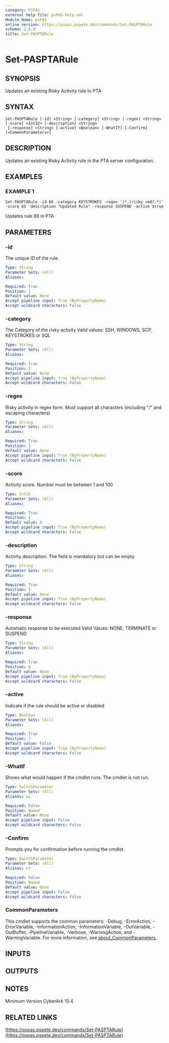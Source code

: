 ```yaml
---
category: PSPAS
external help file: psPAS-help.xml
Module Name: psPAS
online version: https://pspas.pspete.dev/commands/Set-PASPTARule
schema: 2.0.0
title: Set-PASPTARule
---
```


# Set-PASPTARule

## SYNOPSIS
Updates an existing Risky Activity rule to PTA

## SYNTAX

```
Set-PASPTARule [-id] <String> [-category] <String> [-regex] <String> [-score] <Int32> [-description] <String>
 [-response] <String> [-active] <Boolean> [-WhatIf] [-Confirm] [<CommonParameters>]
```

## DESCRIPTION
Updates an existing Risky Activity rule in the PTA server configuration.

## EXAMPLES

### EXAMPLE 1
```
Set-PASPTARule -id 66 -category KEYSTROKES -regex '(*.)risky cmd(.*)' -score 65 -description "Updated Rule" -response SUSPEND -active $true
```

Updates rule 66 in PTA

## PARAMETERS

### -id
The unique ID of the rule.

```yaml
Type: String
Parameter Sets: (All)
Aliases:

Required: True
Position: 1
Default value: None
Accept pipeline input: True (ByPropertyName)
Accept wildcard characters: False
```

### -category
The Category of the risky activity
Valid values: SSH, WINDOWS, SCP, KEYSTROKES or SQL

```yaml
Type: String
Parameter Sets: (All)
Aliases:

Required: True
Position: 2
Default value: None
Accept pipeline input: True (ByPropertyName)
Accept wildcard characters: False
```

### -regex
Risky activity in regex form.
Must support all characters (including "/" and escaping characters)

```yaml
Type: String
Parameter Sets: (All)
Aliases:

Required: True
Position: 3
Default value: None
Accept pipeline input: True (ByPropertyName)
Accept wildcard characters: False
```

### -score
Activity score.
Number must be between 1 and 100

```yaml
Type: Int32
Parameter Sets: (All)
Aliases:

Required: True
Position: 4
Default value: 0
Accept pipeline input: True (ByPropertyName)
Accept wildcard characters: False
```

### -description
Activity description.
The field is mandatory but can be empty

```yaml
Type: String
Parameter Sets: (All)
Aliases:

Required: True
Position: 5
Default value: None
Accept pipeline input: True (ByPropertyName)
Accept wildcard characters: False
```

### -response
Automatic response to be executed
Valid Values: NONE, TERMINATE or SUSPEND

```yaml
Type: String
Parameter Sets: (All)
Aliases:

Required: True
Position: 6
Default value: None
Accept pipeline input: True (ByPropertyName)
Accept wildcard characters: False
```

### -active
Indicate if the rule should be active or disabled

```yaml
Type: Boolean
Parameter Sets: (All)
Aliases:

Required: True
Position: 7
Default value: False
Accept pipeline input: True (ByPropertyName)
Accept wildcard characters: False
```

### -WhatIf
Shows what would happen if the cmdlet runs.
The cmdlet is not run.

```yaml
Type: SwitchParameter
Parameter Sets: (All)
Aliases: wi

Required: False
Position: Named
Default value: None
Accept pipeline input: False
Accept wildcard characters: False
```

### -Confirm
Prompts you for confirmation before running the cmdlet.

```yaml
Type: SwitchParameter
Parameter Sets: (All)
Aliases: cf

Required: False
Position: Named
Default value: None
Accept pipeline input: False
Accept wildcard characters: False
```

### CommonParameters
This cmdlet supports the common parameters: -Debug, -ErrorAction, -ErrorVariable, -InformationAction, -InformationVariable, -OutVariable, -OutBuffer, -PipelineVariable, -Verbose, -WarningAction, and -WarningVariable. For more information, see [about_CommonParameters](http://go.microsoft.com/fwlink/?LinkID=113216).

## INPUTS

## OUTPUTS

## NOTES
Minimum Version CyberArk 10.4

## RELATED LINKS

[https://pspas.pspete.dev/commands/Set-PASPTARule](https://pspas.pspete.dev/commands/Set-PASPTARule)

